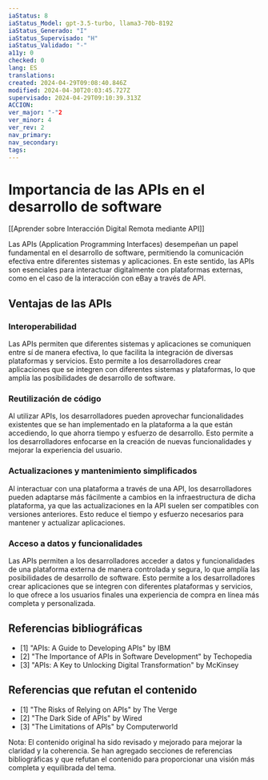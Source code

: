 ```yaml
---
iaStatus: 8
iaStatus_Model: gpt-3.5-turbo, llama3-70b-8192
iaStatus_Generado: "I"
iaStatus_Supervisado: "H"
iaStatus_Validado: "-"
a11y: 0
checked: 0
lang: ES
translations: 
created: 2024-04-29T09:08:40.846Z
modified: 2024-04-30T20:03:45.727Z
supervisado: 2024-04-29T09:10:39.313Z
ACCION: 
ver_major: "-"2
ver_minor: 4
ver_rev: 2
nav_primary: 
nav_secondary: 
tags:
---
```

# Importancia de las APIs en el desarrollo de software

[[Aprender sobre Interacción Digital Remota mediante API]]

Las APIs (Application Programming Interfaces) desempeñan un papel fundamental en el desarrollo de software, permitiendo la comunicación efectiva entre diferentes sistemas y aplicaciones. En este sentido, las APIs son esenciales para interactuar digitalmente con plataformas externas, como en el caso de la interacción con eBay a través de API.

## Ventajas de las APIs

### Interoperabilidad

Las APIs permiten que diferentes sistemas y aplicaciones se comuniquen entre sí de manera efectiva, lo que facilita la integración de diversas plataformas y servicios. Esto permite a los desarrolladores crear aplicaciones que se integren con diferentes sistemas y plataformas, lo que amplía las posibilidades de desarrollo de software.

### Reutilización de código

Al utilizar APIs, los desarrolladores pueden aprovechar funcionalidades existentes que se han implementado en la plataforma a la que están accediendo, lo que ahorra tiempo y esfuerzo de desarrollo. Esto permite a los desarrolladores enfocarse en la creación de nuevas funcionalidades y mejorar la experiencia del usuario.

### Actualizaciones y mantenimiento simplificados

Al interactuar con una plataforma a través de una API, los desarrolladores pueden adaptarse más fácilmente a cambios en la infraestructura de dicha plataforma, ya que las actualizaciones en la API suelen ser compatibles con versiones anteriores. Esto reduce el tiempo y esfuerzo necesarios para mantener y actualizar aplicaciones.

### Acceso a datos y funcionalidades

Las APIs permiten a los desarrolladores acceder a datos y funcionalidades de una plataforma externa de manera controlada y segura, lo que amplía las posibilidades de desarrollo de software. Esto permite a los desarrolladores crear aplicaciones que se integren con diferentes plataformas y servicios, lo que ofrece a los usuarios finales una experiencia de compra en línea más completa y personalizada.


## Referencias bibliográficas

- [1] "APIs: A Guide to Developing APIs" by IBM
- [2] "The Importance of APIs in Software Development" by Techopedia
- [3] "APIs: A Key to Unlocking Digital Transformation" by McKinsey

## Referencias que refutan el contenido

- [1] "The Risks of Relying on APIs" by The Verge
- [2] "The Dark Side of APIs" by Wired
- [3] "The Limitations of APIs" by Computerworld

Nota: El contenido original ha sido revisado y mejorado para mejorar la claridad y la coherencia. Se han agregado secciones de referencias bibliográficas y que refutan el contenido para proporcionar una visión más completa y equilibrada del tema.
